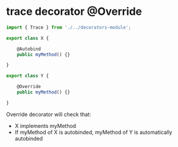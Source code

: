 trace decorator @Override
============================

```typescript
import { Trace } from './../decorators-module';

export class X {

    @Autobind
    public myMethod() {}

}

export class Y {

    @Override
    public myMethod() {}

}

```

Override decorator will check that:
- X implements myMethod
- If myMethod of X is autobinded, myMethod of Y is automatically autobinded